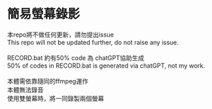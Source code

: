 # 簡易螢幕錄影
本repo將不做任何更新，請勿提出issue <br>
This repo will not be updated further, do not raise any issue. <br>
<br>
RECORD.bat 約有50% code 為 chatGPT協助生成<br>
50% of codes in RECORD.bat is generated via chatGPT, not my work.<br>
<br>
本體需依靠隨同的ffmpeg運作<br>
本體無法錄音<br>
使用雙螢幕時，將一同錄製兩個螢幕<br>
